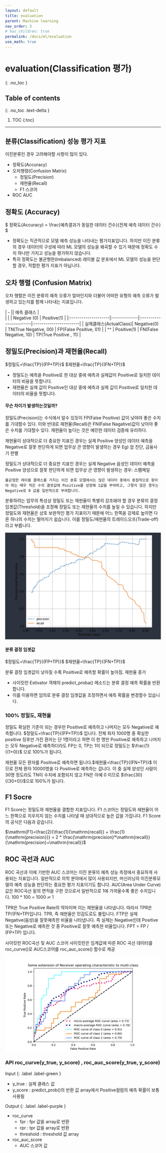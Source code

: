 ```yaml
---
layout: default
title: evaluation
parent: Machine learning
nav_order: 3
# has_children: true
permalink: /docs/ml/evaluation
use_math: true
---
```


# evaluation(Classification 평가)
{: .no_toc }

## Table of contents
{: .no_toc .text-delta }

1. TOC
{:toc}

---

## 분류(Classification) 성능 평가 지표 
이진분류인 경우 고려해야할 사항이 많이 있다. 

* 정확도(Accuracy)
* 오차행령(Confusion Matrix)
  * 정밀도(Precision)
  * 재현율(Recall)
  * F1 스코어 
* ROC AUC


## 정확도 (Accuracy)
$ 정확도(Accuracy) = \frac{예측결과가 동일한 데이터 건수}{전체 예측 데이터 건수}  $

* 정확도는 직관적으로 모델 예측 성능을 나타내는 평가지표입니다. 하지만 이진 분류의 경우 데이터의 구성에 따라 ML 모델의 성능을 왜곡할 수 있기 때문에 정확도 수치 하나만 가지고 성능을 평가하지 않습니다. 
* 특히 정확도는 불균형한(Imbalanced) 레이블 값 분포에서 ML 모델의 성능을 판단할 경우, 적합한 평가 지표가 아닙니다. 
  
## 오차 행렬 (Confusion Matrix)
오차 행렬은 이진 분류의 예측 오류가 얼마인지와 더불어 어떠한 유형의 예측 오류가 발생하고 있는지를 함께 나타내는 지표입니다. 

|        -                          || 예측 클래스                                        |                        
|                     |              | Negative (0)           | Positive(1)            |
|:--------------------|:-------------|:-----------------------|:-----------------------|
| 실제클래스(ActualClass)| Negative(0)  | TN(True Negative, 00)  | FP(False Positive, 01) |
| ^^                  | Positive(1)  | FN(False Negative, 10) | TP(True Positive , 11) |


## 정밀도(Precision)과 재현율(Recall)
$정밀도=\frac{TP}{(FP+TP)}$
$재현율=\frac{TP}{(FN+TP)}$

* 정밀도는 예측을 Positive로 한 대상 중에 예측과 실제값이 Positive로 일치한 데이터의 비융을 뜻합니다. 
* 재현율은 실제 값이 Positive인 대상 중에 예측과 실제 값이 Positive로 일치한 데이터의 비율을 뜻합니다. 

#### 무슨 차이가 발생하는것일까? 
정밀도(Precision)는 수식에서 알수 있듯이 FP(False Positive) 값이 낮야야 좋은 수치를 기대할수 있다. 이와 반대로 재현율(Recall)은 FN(False Nagative)값이 낮아야 좋은 수치를 기대할수 있다. 재현율이 높다는 것은 예민한 데이터 검증에 유리하다.

재현율이 상대적으로 더 중요한 지표인 경우는 실제 Positive 양성인 데이터 예측을 Negative로 잘못 판단하게 되면 업무상 큰 영향이 발생하는 경우 Eg) 암 진단, 금융사기 판별 

정밀도가 상대적으로 더 중요한 지표인 경우는 실제 Negative 음성인 데이터 예측을 Positive 양성으로 잘못 판단하게 되면 업무상 큰 영향이 발생하는 경우: 스팸메일 

``불균형한 레이블 클래스를 가지는 이진 분류 모델에서는 많은 데이터 중에서 중점적으로 찾아야 하는 매우 적은 수의 결괏값에 Positive를 성정해 1값을 부여하고, 그렇지 않은 경우는 Negative로 0 값을 일반적으로 부여합니다. ``

분류하려는 업무의 특성상 정밀도 또는 재현율이 특별히 강조돼야 할 경우 분류의 결정 임곗값(Threshold)을 조정해 정밀도 또는 재현율의 수치를 높일 수 있습니다. 하지만 정밀도와 재현율은 상호 보완적인 평가 지표이기 때문에 어느 한쪽을 강제로 높이면 다른 하나의 수치는 떨어지기 쉽습니다. 이를 정밀도/재현율의 트레이드오프(Trade-off)라고 부릅니다. 

![Precision_Recall](./img/evaluation.png)


#### 분류 결정 임곗값 
$정밀도=\frac{TP}{(FP+TP)}$
$재현율=\frac{TP}{(FN+TP)}$

분류 결정 임곗값이 낮아질 수록 Positive로 예측할 확률이 높아짐. 재현율 증가 

* 사이킷런 Estivator 객체의 predict_proba() 메소드는 분류 결정 예측 확률을 반환 합니다. 
* 이를 이용하면 임의로 분류 결정 임곗값을 조정하면서 예측 확률을 변경할수 있습니다. 
  
### 100% 정밀도, 재현율

정밀도 
 확실한 기준이 되는 경우만 Positive로 예측하고 나머지는 모두 Negative로 예측합니다. $정밀도=\frac{TP}{(FP+TP)}$ 입니다. 전체 화자 1000명 중 확실한 positive 징후만 가진 환자는 단 1명이라고 하면 이 한 명만 Positive로 예측하고 나머지는 모두 Negative로 예측하더라도 FP는 0, TP는 1이 되므로 정밀도는 $\frac{1}{(1+0)}$ 으로 100%가 됩니다. 

재현율 
 모든 환자를 Positive로 예측하면 됩니다.$재현율=\frac{TP}{(FN+TP)}$ 이므로 전체 환자 10000명을 다 Positive로 예측하는 겁니다. 이 중 실제 양성인 사람이 30명 정도라도 TN이 수치에 포함되지 않고 FN은 아예 0 이므로 $\frac{30}{(30+0)}$으로 100%가 됩니다. 

## F1 Socre 
F1 Score는 정밀도와 재현율을 결합한 지표입니다. F1 스코어는 정밀도와 재현율이 어느 한쪽으로 치우치지 않는 수치를 나타낼 때 상대적으로 높은 값을 가집니다. F1 Score의 공식은 다음과 같습니다. 

$\mathrm{F1}=\frac{2}{\frac{1}{\mathrm{recall}} + \frac{1}{\mathrm{precision}}} = 2 * \frac{\mathrm{precision}*\mathrm{recall}}{\mathrm{precision}+\mathrm{recall}}$

## ROC 곡선과 AUC
ROC 곡선과 이에 기반한 AUC 스코어는 이진 분류의 예측 성능 측정에서 중요하게 사용되는 지표입니다. 일반적으로 의학 분야에서 많이 사용되지만, 머신러닝의 이진분류모델의 예측 성능을 판단하는 중요한 평가 지표이기도 합니다. 
AUC(Area Under Curve)값은 ROC곡선 밑의 면적을 구한 것으로서 일반적으로 1에 가까울수록 좋은 수치입니다. 100 * 100 = 1000 $\risingdotseq$ 1 

TPR은 True Positive Rate의 약자이며 이는 재현율을 나타냅니다. 따라서 TPR은 TP/(FN+TP)입니다. TPR, 즉 재현율은 민감도로도 불립니다. 
FTP은 실제 Negative(음성)을 잘못예측한 비율을 나타냅니다. 즉 실제는 Negative인데 Positive 또는 Negative로 예측한 것 중 Positive로 잘못 예측한 비율입니다. FPT = FP / (FP+TP) 입니다. 


사이킷런 ROC곡선 및 AUC 스코어 
사이킷런은 임계값에 따른 ROC 곡선 데이터를 roc_curve()로 AUC스코어를 roc_auc_score() 함수로 제공 

![Precision_Recall](./img/evaluation_roc.png)


### API roc_curve(y_true, y_score) , roc_auc_score(y_true, y_score)
Input
{: .label .label-green }

* y_true  : 실제 클래스 값 
* y_score : predict_prob()의 반환 값 array에서 Positive컬럼의 예측 확률이 보통 사용됨 

Output 
{: .label .label-purple }

* roc_curve
  * fpr : fpr 값을 array로 반환 
  * rpr : tpr 값을 array로 반환 
  * threshold : threshold 값 array 
* roc_auc_score
  * AUC 스코어 값 

